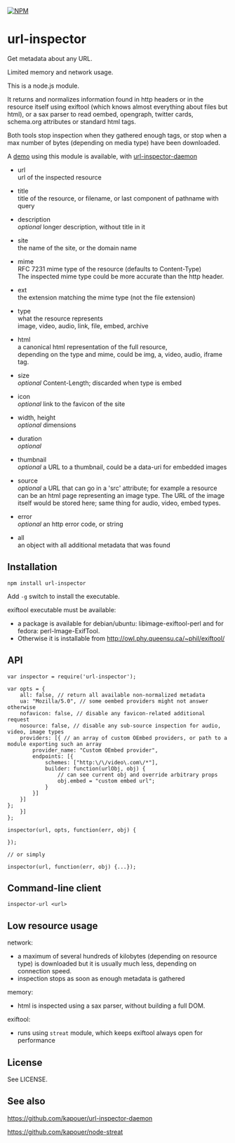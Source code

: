 [![NPM](https://nodei.co/npm/url-inspector.png?downloads=true)](https://nodei.co/npm/url-inspector/)

url-inspector
=============

Get metadata about any URL.

Limited memory and network usage.

This is a node.js module.

It returns and normalizes information found in http headers or in the resource
itself using exiftool (which knows almost everything about files but html),
or a sax parser to read oembed, opengraph, twitter cards, schema.org attributes
or standard html tags.

Both tools stop inspection when they gathered enough tags, or stop when a max number
of bytes (depending on media type) have been downloaded.

A [demo](http://inspector.eda.sarl) using this module is available,
with [url-inspector-daemon](http://github.com/kapouer/url-inspector-daemon)


* url  
  url of the inspected resource

* title  
  title of the resource, or filename, or last component of pathname with query

* description  
  *optional* longer description, without title in it

* site  
  the name of the site, or the domain name

* mime  
  RFC 7231 mime type of the resource (defaults to Content-Type)  
  The inspected mime type could be more accurate than the http header.

* ext  
  the extension matching the mime type (not the file extension)

* type  
  what the resource represents  
  image, video, audio, link, file, embed, archive

* html  
  a canonical html representation of the full resource,  
  depending on the type and mime, could be img, a, video, audio, iframe tag.

* size  
  *optional* Content-Length; discarded when type is embed

* icon  
  *optional* link to the favicon of the site

* width, height  
  *optional* dimensions

* duration  
  *optional*

* thumbnail  
  *optional* a URL to a thumbnail, could be a data-uri for embedded images

* source  
  *optional* a URL that can go in a 'src' attribute; for example a resource can
  be an html page representing an image type. The URL of the image itself would
  be stored here; same thing for audio, video, embed types.

* error  
  *optional* an http error code, or string

* all  
  an object with all additional metadata that was found


Installation
------------

```
npm install url-inspector
```

Add `-g` switch to install the executable.

exiftool executable must be available:
- a package is available for debian/ubuntu: libimage-exiftool-perl
and for fedora: perl-Image-ExifTool.
- Otherwise it is installable from
http://owl.phy.queensu.ca/~phil/exiftool/


API
---

```
var inspector = require('url-inspector');

var opts = {
	all: false, // return all available non-normalized metadata
	ua: "Mozilla/5.0", // some oembed providers might not answer otherwise
	nofavicon: false, // disable any favicon-related additional request
	nosource: false, // disable any sub-source inspection for audio, video, image types
	providers: [{ // an array of custom OEmbed providers, or path to a module exporting such an array
		provider_name: "Custom OEmbed provider",
		endpoints: [{
			schemes: ["http:\/\/video\.com\/*"],
			builder: function(urlObj, obj) {
				// can see current obj and override arbitrary props
				obj.embed = "custom embed url";
			}
		}]
	}]
};
	}]
};

inspector(url, opts, function(err, obj) {

});

// or simply

inspector(url, function(err, obj) {...});

```

Command-line client
-------------------

```
inspector-url <url>
```

Low resource usage
------------------

network:

- a maximum of several hundreds of kilobytes (depending on resource type) is downloaded
  but it is usually much less, depending on connection speed.
- inspection stops as soon as enough metadata is gathered

memory:
- html is inspected using a sax parser, without building a full DOM.

exiftool:
- runs using `streat` module, which keeps exiftool always open for performance


License
-------

See LICENSE.


See also
--------

https://github.com/kapouer/url-inspector-daemon

https://github.com/kapouer/node-streat


